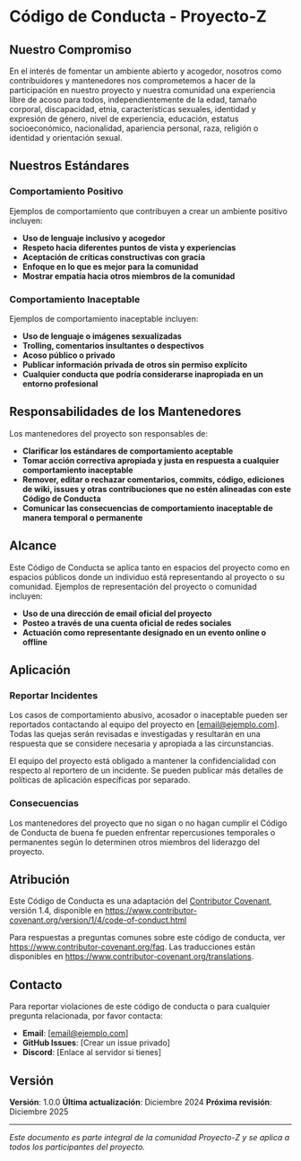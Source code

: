 # Código de Conducta - Proyecto-Z

## Nuestro Compromiso

En el interés de fomentar un ambiente abierto y acogedor, nosotros como contribuidores y mantenedores nos comprometemos a hacer de la participación en nuestro proyecto y nuestra comunidad una experiencia libre de acoso para todos, independientemente de la edad, tamaño corporal, discapacidad, etnia, características sexuales, identidad y expresión de género, nivel de experiencia, educación, estatus socioeconómico, nacionalidad, apariencia personal, raza, religión o identidad y orientación sexual.

## Nuestros Estándares

### Comportamiento Positivo

Ejemplos de comportamiento que contribuyen a crear un ambiente positivo incluyen:

- **Uso de lenguaje inclusivo y acogedor**
- **Respeto hacia diferentes puntos de vista y experiencias**
- **Aceptación de críticas constructivas con gracia**
- **Enfoque en lo que es mejor para la comunidad**
- **Mostrar empatía hacia otros miembros de la comunidad**

### Comportamiento Inaceptable

Ejemplos de comportamiento inaceptable incluyen:

- **Uso de lenguaje o imágenes sexualizadas**
- **Trolling, comentarios insultantes o despectivos**
- **Acoso público o privado**
- **Publicar información privada de otros sin permiso explícito**
- **Cualquier conducta que podría considerarse inapropiada en un entorno profesional**

## Responsabilidades de los Mantenedores

Los mantenedores del proyecto son responsables de:

- **Clarificar los estándares de comportamiento aceptable**
- **Tomar acción correctiva apropiada y justa en respuesta a cualquier comportamiento inaceptable**
- **Remover, editar o rechazar comentarios, commits, código, ediciones de wiki, issues y otras contribuciones que no estén alineadas con este Código de Conducta**
- **Comunicar las consecuencias de comportamiento inaceptable de manera temporal o permanente**

## Alcance

Este Código de Conducta se aplica tanto en espacios del proyecto como en espacios públicos donde un individuo está representando al proyecto o su comunidad. Ejemplos de representación del proyecto o comunidad incluyen:

- **Uso de una dirección de email oficial del proyecto**
- **Posteo a través de una cuenta oficial de redes sociales**
- **Actuación como representante designado en un evento online o offline**

## Aplicación

### Reportar Incidentes

Los casos de comportamiento abusivo, acosador o inaceptable pueden ser reportados contactando al equipo del proyecto en [email@ejemplo.com]. Todas las quejas serán revisadas e investigadas y resultarán en una respuesta que se considere necesaria y apropiada a las circunstancias.

El equipo del proyecto está obligado a mantener la confidencialidad con respecto al reportero de un incidente. Se pueden publicar más detalles de políticas de aplicación específicas por separado.

### Consecuencias

Los mantenedores del proyecto que no sigan o no hagan cumplir el Código de Conducta de buena fe pueden enfrentar repercusiones temporales o permanentes según lo determinen otros miembros del liderazgo del proyecto.

## Atribución

Este Código de Conducta es una adaptación del [Contributor Covenant][homepage], versión 1.4, disponible en https://www.contributor-covenant.org/version/1/4/code-of-conduct.html

[homepage]: https://www.contributor-covenant.org

Para respuestas a preguntas comunes sobre este código de conducta, ver https://www.contributor-covenant.org/faq. Las traducciones están disponibles en https://www.contributor-covenant.org/translations.

## Contacto

Para reportar violaciones de este código de conducta o para cualquier pregunta relacionada, por favor contacta:

- **Email**: [email@ejemplo.com]
- **GitHub Issues**: [Crear un issue privado]
- **Discord**: [Enlace al servidor si tienes]

## Versión

**Versión**: 1.0.0
**Última actualización**: Diciembre 2024
**Próxima revisión**: Diciembre 2025

---

*Este documento es parte integral de la comunidad Proyecto-Z y se aplica a todos los participantes del proyecto.*

